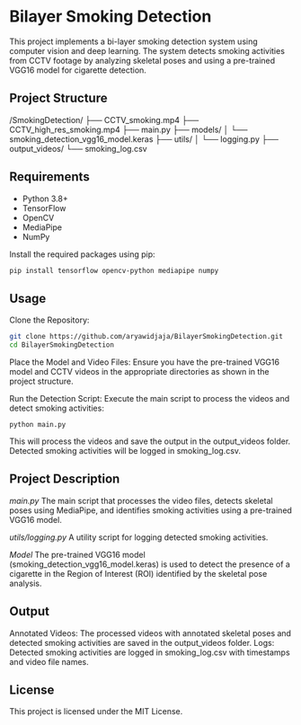 # Bilayer Smoking Detection

This project implements a bi-layer smoking detection system using computer vision and deep learning. The system detects smoking activities from CCTV footage by analyzing skeletal poses and using a pre-trained VGG16 model for cigarette detection.

## Project Structure

/SmokingDetection/
├── CCTV_smoking.mp4
├── CCTV_high_res_smoking.mp4
├── main.py
├── models/
│ └── smoking_detection_vgg16_model.keras
├── utils/
│ └── logging.py
├── output_videos/
└── smoking_log.csv

## Requirements

- Python 3.8+
- TensorFlow
- OpenCV
- MediaPipe
- NumPy

Install the required packages using pip:

```bash
pip install tensorflow opencv-python mediapipe numpy
```

## Usage
Clone the Repository:
```bash
git clone https://github.com/aryawidjaja/BilayerSmokingDetection.git
cd BilayerSmokingDetection
```

Place the Model and Video Files:
Ensure you have the pre-trained VGG16 model and CCTV videos in the appropriate directories as shown in the project structure.

Run the Detection Script:
Execute the main script to process the videos and detect smoking activities:
```
python main.py
```
This will process the videos and save the output in the output_videos folder. Detected smoking activities will be logged in smoking_log.csv.

## Project Description
*main.py*
The main script that processes the video files, detects skeletal poses using MediaPipe, and identifies smoking activities using a pre-trained VGG16 model.

*utils/logging.py*
A utility script for logging detected smoking activities.

*Model*
The pre-trained VGG16 model (smoking_detection_vgg16_model.keras) is used to detect the presence of a cigarette in the Region of Interest (ROI) identified by the skeletal pose analysis.

## Output
Annotated Videos: The processed videos with annotated skeletal poses and detected smoking activities are saved in the output_videos folder.
Logs: Detected smoking activities are logged in smoking_log.csv with timestamps and video file names.

## License
This project is licensed under the MIT License.
